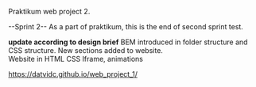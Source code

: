 Praktikum web project 2.

--Sprint 2--
As a part of praktikum, this is the end of second sprint test. 

**update according to design brief**
BEM introduced in folder structure and CSS structure. 
New sections added to website.   
Website in HTML CSS
    Iframe, animations

https://datvidc.github.io/web_project_1/
